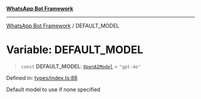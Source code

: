 [**WhatsApp Bot Framework**](../README.md)

***

[WhatsApp Bot Framework](../globals.md) / DEFAULT\_MODEL

# Variable: DEFAULT\_MODEL

> `const` **DEFAULT\_MODEL**: [`OpenAIModel`](../type-aliases/OpenAIModel.md) = `"gpt-4o"`

Defined in: [types/index.ts:88](https://github.com/green-api/whatsapp-chatgpt-js/blob/a8d23283a95688db13d271291301a016d80fdc7a/src/types/index.ts#L88)

Default model to use if none specified
